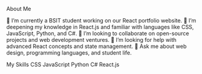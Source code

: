 About Me


🔭 I’m currently a BSIT student working on our React portfolio website.
🌱 I’m deepening my knowledge in React.js and familiar with languages like CSS, JavaScript, Python, and C#.
👯 I’m looking to collaborate on open-source projects and web development ventures.
🤔 I’m looking for help with advanced React concepts and state management.
💬 Ask me about web design, programming languages, and student life.




My Skills
CSS
JavaScript
Python
C#
React.js
